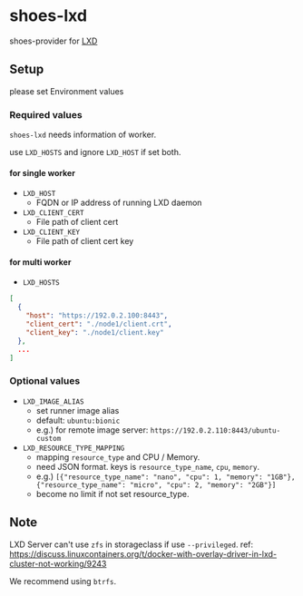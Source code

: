 # shoes-lxd

shoes-provider for [LXD](https://linuxcontainers.org/lxd/)

## Setup

please set Environment values

### Required values

`shoes-lxd` needs information of worker.

use `LXD_HOSTS` and ignore `LXD_HOST` if set both.

#### for single worker

- `LXD_HOST`
  - FQDN or IP address of running LXD daemon
- `LXD_CLIENT_CERT`
  - File path of client cert
- `LXD_CLIENT_KEY`
  - File path of client cert key

#### for multi worker

- `LXD_HOSTS`

```json
[
  {
    "host": "https://192.0.2.100:8443",
    "client_cert": "./node1/client.crt",
    "client_key": "./node1/client.key"
  },
  ...
]
```

### Optional values
- `LXD_IMAGE_ALIAS`
  - set runner image alias
  - default: `ubuntu:bionic`
  - e.g.) for remote image server: `https://192.0.2.110:8443/ubuntu-custom`
- `LXD_RESOURCE_TYPE_MAPPING`
  - mapping `resource_type` and CPU / Memory.
  - need JSON format. keys is `resource_type_name`, `cpu`, `memory`.
  - e.g.) `[{"resource_type_name": "nano", "cpu": 1, "memory": "1GB"}, {"resource_type_name": "micro", "cpu": 2, "memory": "2GB"}]`
  - become no limit if not set resource_type.

## Note
LXD Server can't use `zfs` in storageclass if use `--privileged`. ref: https://discuss.linuxcontainers.org/t/docker-with-overlay-driver-in-lxd-cluster-not-working/9243

We recommend using `btrfs`.
